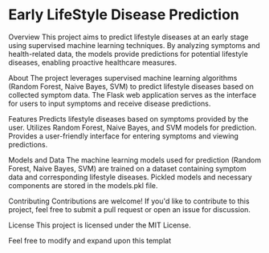 # Early LifeStyle  Disease Prediction

Overview
This project aims to predict lifestyle diseases at an early stage using supervised machine learning techniques. By analyzing symptoms and health-related data, the models provide predictions for potential lifestyle diseases, enabling proactive healthcare measures.

About
The project leverages supervised machine learning algorithms (Random Forest, Naive Bayes, SVM) to predict lifestyle diseases based on collected symptom data. The Flask web application serves as the interface for users to input symptoms and receive disease predictions.

Features
Predicts lifestyle diseases based on symptoms provided by the user.
Utilizes Random Forest, Naive Bayes, and SVM models for prediction.
Provides a user-friendly interface for entering symptoms and viewing predictions.

Models and Data
The machine learning models used for prediction (Random Forest, Naive Bayes, SVM) are trained on a dataset containing symptom data and corresponding lifestyle diseases. Pickled models and necessary components are stored in the models.pkl file.

Contributing
Contributions are welcome! If you'd like to contribute to this project, feel free to submit a pull request or open an issue for discussion.

License
This project is licensed under the MIT License.

Feel free to modify and expand upon this templat
